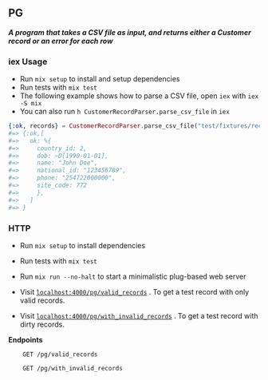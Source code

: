 ## PG

***A program that takes a CSV file as input, and returns either a Customer record or an error for each row***

### iex Usage
* Run `mix setup` to install and setup dependencies
* Run tests with  `mix test`
* The following example shows how to parse a CSV file, open `iex` with `iex -S mix`
* You can also run `h CustomerRecordParser.parse_csv_file` in `iex`

```elixir
{:ok, records} = CustomerRecordParser.parse_csv_file("test/fixtures/record.csv")
#=> {:ok,[
#=>   ok: %{
#=>     country_id: 2,
#=>     dob: ~D[1990-01-01],
#=>     name: "John Doe",
#=>     national_id: "123456789",
#=>     phone: "254722000000",
#=>     site_code: 772
#=>     },
#=>   ]
#=> }
```

### HTTP
 * Run `mix setup` to install dependencies
 * Run tests with  `mix test`
 * Run `mix run --no-halt` to start a minimalistic plug-based web server
 
 * Visit [`localhost:4000/pg/valid_records`](http://localhost:4000/pg/valid_records) . To get a test record with only valid records.
 * Visit [`localhost:4000/pg/with_invalid_records`](http://localhost:4000/pg/with_invalid_records) .  To get a test record with dirty records.

**Endpoints**

```http
    GET /pg/valid_records 
```
```http
    GET /pg/with_invalid_records
```

